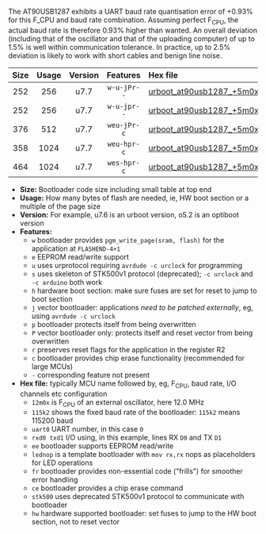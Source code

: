 The AT90USB1287 exhibits a UART baud rate quantisation error of +0.93% for this F_CPU and baud rate combination. Assuming perfect F<sub>CPU</sub>, the actual baud rate is therefore 0.93% higher than wanted. An overall deviation (including that of the oscillator and that of the uploading computer) of up to 1.5% is well within communication tolerance. In practice, up to 2.5% deviation is likely to work with short cables and benign line noise.

|Size|Usage|Version|Features|Hex file|
|:-:|:-:|:-:|:-:|:--|
|252|256|u7.7|`w-u-jPr--`|[urboot_at90usb1287_+5m0x_+++7k2_uart0_rxd2_txd3_lednop.hex](https://raw.githubusercontent.com/stefanrueger/urboot.hex/main/mcus/at90usb1287/external_oscillator/fcpu_+5m0x/br_+++7k2/urboot_at90usb1287_+5m0x_+++7k2_uart0_rxd2_txd3_lednop.hex)|
|252|256|u7.7|`w-u-jpr--`|[urboot_at90usb1287_+5m0x_+++7k2_uart0_rxd2_txd3_lednop_fr.hex](https://raw.githubusercontent.com/stefanrueger/urboot.hex/main/mcus/at90usb1287/external_oscillator/fcpu_+5m0x/br_+++7k2/urboot_at90usb1287_+5m0x_+++7k2_uart0_rxd2_txd3_lednop_fr.hex)|
|376|512|u7.7|`weu-jPr-c`|[urboot_at90usb1287_+5m0x_+++7k2_uart0_rxd2_txd3_ee_lednop_fr_ce.hex](https://raw.githubusercontent.com/stefanrueger/urboot.hex/main/mcus/at90usb1287/external_oscillator/fcpu_+5m0x/br_+++7k2/urboot_at90usb1287_+5m0x_+++7k2_uart0_rxd2_txd3_ee_lednop_fr_ce.hex)|
|358|1024|u7.7|`weu-hpr-c`|[urboot_at90usb1287_+5m0x_+++7k2_uart0_rxd2_txd3_ee_lednop_fr_ce_hw.hex](https://raw.githubusercontent.com/stefanrueger/urboot.hex/main/mcus/at90usb1287/external_oscillator/fcpu_+5m0x/br_+++7k2/urboot_at90usb1287_+5m0x_+++7k2_uart0_rxd2_txd3_ee_lednop_fr_ce_hw.hex)|
|464|1024|u7.7|`wes-hpr-c`|[urboot_at90usb1287_+5m0x_+++7k2_uart0_rxd2_txd3_ee_lednop_fr_ce_stk500_hw.hex](https://raw.githubusercontent.com/stefanrueger/urboot.hex/main/mcus/at90usb1287/external_oscillator/fcpu_+5m0x/br_+++7k2/urboot_at90usb1287_+5m0x_+++7k2_uart0_rxd2_txd3_ee_lednop_fr_ce_stk500_hw.hex)|

- **Size:** Bootloader code size including small table at top end
- **Usage:** How many bytes of flash are needed, ie, HW boot section or a multiple of the page size
- **Version:** For example, u7.6 is an urboot version, o5.2 is an optiboot version
- **Features:**
  + `w` bootloader provides `pgm_write_page(sram, flash)` for the application at `FLASHEND-4+1`
  + `e` EEPROM read/write support
  + `u` uses urprotocol requiring `avrdude -c urclock` for programming
  + `s` uses skeleton of STK500v1 protocol (deprecated); `-c urclock` and `-c arduino` both work
  + `h` hardware boot section: make sure fuses are set for reset to jump to boot section
  + `j` vector bootloader: applications *need to be patched externally*, eg, using `avrdude -c urclock`
  + `p` bootloader protects itself from being overwritten
  + `P` vector bootloader only: protects itself and reset vector from being overwritten
  + `r` preserves reset flags for the application in the register R2
  + `c` bootloader provides chip erase functionality (recommended for large MCUs)
  + `-` corresponding feature not present
- **Hex file:** typically MCU name followed by, eg, F<sub>CPU</sub>, baud rate, I/O channels etc configuration
  + `12m0x` is F<sub>CPU</sub> of an external oscillator, here 12.0 MHz
  + `115k2` shows the fixed baud rate of the bootloader: `115k2` means 115200 baud
  + `uart0` UART number, in this case `0`
  + `rxd0 txd1` I/O using, in this example, lines RX `D0` and TX `D1`
  + `ee` bootloader supports EEPROM read/write
  + `lednop` is a template bootloader with `mov rx,rx` nops as placeholders for LED operations
  + `fr` bootloader provides non-essential code ("frills") for smoother error handling
  + `ce` bootloader provides a chip erase command
  + `stk500` uses deprecated STK500v1 protocol to communicate with bootloader
  + `hw` hardware supported bootloader: set fuses to jump to the HW boot section, not to reset vector
